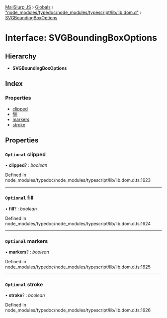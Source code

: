 [MailSlurp JS](../README.md) › [Globals](../globals.md) › ["node_modules/typedoc/node_modules/typescript/lib/lib.dom.d"](../modules/_node_modules_typedoc_node_modules_typescript_lib_lib_dom_d_.md) › [SVGBoundingBoxOptions](_node_modules_typedoc_node_modules_typescript_lib_lib_dom_d_.svgboundingboxoptions.md)

# Interface: SVGBoundingBoxOptions

## Hierarchy

* **SVGBoundingBoxOptions**

## Index

### Properties

* [clipped](_node_modules_typedoc_node_modules_typescript_lib_lib_dom_d_.svgboundingboxoptions.md#optional-clipped)
* [fill](_node_modules_typedoc_node_modules_typescript_lib_lib_dom_d_.svgboundingboxoptions.md#optional-fill)
* [markers](_node_modules_typedoc_node_modules_typescript_lib_lib_dom_d_.svgboundingboxoptions.md#optional-markers)
* [stroke](_node_modules_typedoc_node_modules_typescript_lib_lib_dom_d_.svgboundingboxoptions.md#optional-stroke)

## Properties

### `Optional` clipped

• **clipped**? : *boolean*

Defined in node_modules/typedoc/node_modules/typescript/lib/lib.dom.d.ts:1623

___

### `Optional` fill

• **fill**? : *boolean*

Defined in node_modules/typedoc/node_modules/typescript/lib/lib.dom.d.ts:1624

___

### `Optional` markers

• **markers**? : *boolean*

Defined in node_modules/typedoc/node_modules/typescript/lib/lib.dom.d.ts:1625

___

### `Optional` stroke

• **stroke**? : *boolean*

Defined in node_modules/typedoc/node_modules/typescript/lib/lib.dom.d.ts:1626
